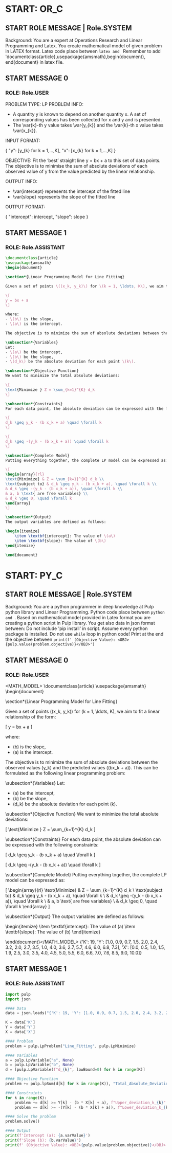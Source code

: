 # START: OR_C 
## START ROLE MESSAGE | Role.SYSTEM 
Background: You are a expert at Operations Research and Linear Programming and Latex. You create mathematical model of given problem in LATEX format. Latex code place between ```latex and ``` Remember to add 'documentclass{article},usepackage{amsmath},begin{document}, end{document} in latex file. 
## START MESSAGE 0 
### ROLE: Role.USER
<DESCRIPTION>
PROBLEM TYPE: LP
PROBLEM INFO:

- A quantity y is known to depend on another quantity x. A set of corresponding values has been collected for x and y and is presented.
- The \var{k}-th y value takes \var{y_{k}} and the \var{k}-th x value takes \var{x_{k}}.

INPUT FORMAT:

{
    "y": [y_{k} for k = 1,...,K],
    "x": [x_{k} for k = 1,...,K]
}


OBJECTIVE: Fit the ‘best’ straight line y = bx + a to this set of data points. The objective is to minimise the sum of absolute deviations of each observed value of y from the value predicted by the linear relationship.

OUTPUT INFO:

- \var{intercept} represents the intercept of the fitted line
- \var{slope} represents the slope of the fitted line

OUTPUT FORMAT:

{
    "intercept": intercept,
    "slope": slope
}
</DESCRIPTION>


## START MESSAGE 1 
### ROLE: Role.ASSISTANT
```latex
\documentclass{article}
\usepackage{amsmath}
\begin{document}

\section*{Linear Programming Model for Line Fitting}

Given a set of points \((x_k, y_k)\) for \(k = 1, \ldots, K\), we aim to fit a linear relationship of the form:

\[
y = bx + a
\]

where:
- \(b\) is the slope,
- \(a\) is the intercept.

The objective is to minimize the sum of absolute deviations between the observed values \(y_k\) and the predicted values \((bx_k + a)\). This can be formulated as the following linear programming problem:

\subsection*{Variables}
Let:
- \(a\) be the intercept,
- \(b\) be the slope,
- \(d_k\) be the absolute deviation for each point \(k\).

\subsection*{Objective Function}
We want to minimize the total absolute deviations:

\[
\text{Minimize } Z = \sum_{k=1}^{K} d_k
\]

\subsection*{Constraints}
For each data point, the absolute deviation can be expressed with the following constraints:

\[
d_k \geq y_k - (b x_k + a) \quad \forall k
\]

\[
d_k \geq -(y_k - (b x_k + a)) \quad \forall k
\]

\subsection*{Complete Model}
Putting everything together, the complete LP model can be expressed as:

\[
\begin{array}{rl}
\text{Minimize} & Z = \sum_{k=1}^{K} d_k \\
\text{subject to} & d_k \geq y_k - (b x_k + a), \quad \forall k \\
& d_k \geq -(y_k - (b x_k + a)), \quad \forall k \\
& a, b \text{ are free variables} \\
& d_k \geq 0, \quad \forall k
\end{array}
\]

\subsection*{Output}
The output variables are defined as follows:

\begin{itemize}
    \item \textbf{intercept}: The value of \(a\)
    \item \textbf{slope}: The value of \(b\)
\end{itemize}

\end{document}
```

# START: PY_C 
## START ROLE MESSAGE | Role.SYSTEM 
Background: You are a python programmer in deep knowledge at Pulp python library and Linear Programming. Python code place between ```python and ```. Based on mathematical model provided in Latex format you are creating a python script in Pulp library. You get also data in json format between: <DATA></DATA> Do not include 'pip install' in script. Assume every python package is installed. Do not use `while` loop in python code! Print at the end the objective between <OBJ></OBJ> `print(f' (Objective Value): <OBJ>{pulp.value(problem.objective)}</OBJ>')` 
## START MESSAGE 0 
### ROLE: Role.USER
<MATH_MODEL>
\documentclass{article}
\usepackage{amsmath}
\begin{document}

\section*{Linear Programming Model for Line Fitting}

Given a set of points \((x_k, y_k)\) for \(k = 1, \ldots, K\), we aim to fit a linear relationship of the form:

\[
y = bx + a
\]

where:
- \(b\) is the slope,
- \(a\) is the intercept.

The objective is to minimize the sum of absolute deviations between the observed values \(y_k\) and the predicted values \((bx_k + a)\). This can be formulated as the following linear programming problem:

\subsection*{Variables}
Let:
- \(a\) be the intercept,
- \(b\) be the slope,
- \(d_k\) be the absolute deviation for each point \(k\).

\subsection*{Objective Function}
We want to minimize the total absolute deviations:

\[
\text{Minimize } Z = \sum_{k=1}^{K} d_k
\]

\subsection*{Constraints}
For each data point, the absolute deviation can be expressed with the following constraints:

\[
d_k \geq y_k - (b x_k + a) \quad \forall k
\]

\[
d_k \geq -(y_k - (b x_k + a)) \quad \forall k
\]

\subsection*{Complete Model}
Putting everything together, the complete LP model can be expressed as:

\[
\begin{array}{rl}
\text{Minimize} & Z = \sum_{k=1}^{K} d_k \\
\text{subject to} & d_k \geq y_k - (b x_k + a), \quad \forall k \\
& d_k \geq -(y_k - (b x_k + a)), \quad \forall k \\
& a, b \text{ are free variables} \\
& d_k \geq 0, \quad \forall k
\end{array}
\]

\subsection*{Output}
The output variables are defined as follows:

\begin{itemize}
    \item \textbf{intercept}: The value of \(a\)
    \item \textbf{slope}: The value of \(b\)
\end{itemize}

\end{document}</MATH_MODEL>
<DATA>
{'K': 19, 'Y': [1.0, 0.9, 0.7, 1.5, 2.0, 2.4, 3.2, 2.0, 2.7, 3.5, 1.0, 4.0, 3.6, 2.7, 5.7, 4.6, 6.0, 6.8, 7.3], 'X': [0.0, 0.5, 1.0, 1.5, 1.9, 2.5, 3.0, 3.5, 4.0, 4.5, 5.0, 5.5, 6.0, 6.6, 7.0, 7.6, 8.5, 9.0, 10.0]}</DATA>


## START MESSAGE 1 
### ROLE: Role.ASSISTANT
```python
import pulp
import json

#### Data
data = json.loads("{'K': 19, 'Y': [1.0, 0.9, 0.7, 1.5, 2.0, 2.4, 3.2, 2.0, 2.7, 3.5, 1.0, 4.0, 3.6, 2.7, 5.7, 4.6, 6.0, 6.8, 7.3], 'X': [0.0, 0.5, 1.0, 1.5, 1.9, 2.5, 3.0, 3.5, 4.0, 4.5, 5.0, 5.5, 6.0, 6.6, 7.0, 7.6, 8.5, 9.0, 10.0]}")

K = data['K']
Y = data['Y']
X = data['X']

#### Problem
problem = pulp.LpProblem("Line_Fitting", pulp.LpMinimize)

#### Variables
a = pulp.LpVariable("a", None)
b = pulp.LpVariable("b", None)
d = [pulp.LpVariable(f"d_{k}", lowBound=0) for k in range(K)]

#### Objective Function
problem += pulp.lpSum(d[k] for k in range(K)), "Total_Absolute_Deviation"

#### Constraints
for k in range(K):
    problem += d[k] >= Y[k] - (b * X[k] + a), f"Upper_deviation_k_{k}"
    problem += d[k] >= -(Y[k] - (b * X[k] + a)), f"Lower_deviation_k_{k}"

#### Solve the problem
problem.solve()

#### Output
print(f'Intercept (a): {a.varValue}')
print(f'Slope (b): {b.varValue}')
print(f' (Objective Value): <OBJ>{pulp.value(problem.objective)}</OBJ>')
```

